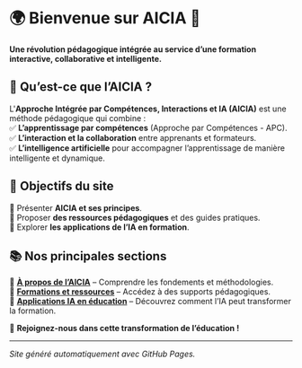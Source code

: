 # 🌍 Bienvenue sur AICIA 🚀  
**Une révolution pédagogique intégrée au service d’une formation interactive, collaborative et intelligente.**

## 🎯 Qu’est-ce que l’AICIA ?  
L'**Approche Intégrée par Compétences, Interactions et IA (AICIA)** est une méthode pédagogique qui combine :  
✅ **L’apprentissage par compétences** (Approche par Compétences - APC).  
✅ **L’interaction et la collaboration** entre apprenants et formateurs.  
✅ **L’intelligence artificielle** pour accompagner l’apprentissage de manière intelligente et dynamique.  

## 📌 Objectifs du site  
🔹 Présenter **AICIA et ses principes**.  
🔹 Proposer **des ressources pédagogiques** et des guides pratiques.  
🔹 Explorer **les applications de l’IA en formation**.  

## 📚 Nos principales sections  
📖 **[À propos de l’AICIA](#)** – Comprendre les fondements et méthodologies.  
📌 **[Formations et ressources](#)** – Accédez à des supports pédagogiques.  
🤖 **[Applications IA en éducation](#)** – Découvrez comment l’IA peut transformer la formation.  

🚀 **Rejoignez-nous dans cette transformation de l’éducation !**  

---
*Site généré automatiquement avec GitHub Pages.*  

